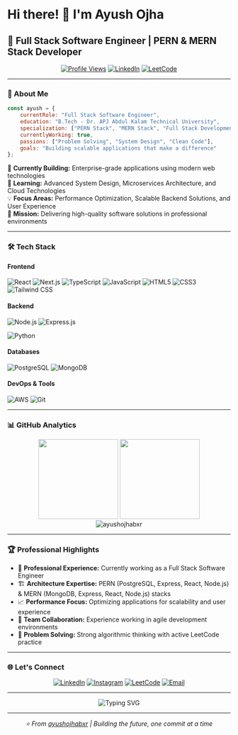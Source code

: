 # Hi there! 👋 I'm Ayush Ojha

## 🚀 Full Stack Software Engineer | PERN & MERN Stack Developer 

<div align="center">
  
[![Profile Views](https://komarev.com/ghpvc/?username=ayushojhabxr&label=Profile%20views&color=0e75b6&style=flat)](https://github.com/ayushojhabxr)
[![LinkedIn](https://img.shields.io/badge/LinkedIn-Connect-blue?style=flat&logo=linkedin)](https://linkedin.com/in/ayush-ojha)
[![LeetCode](https://img.shields.io/badge/LeetCode-Solve-orange?style=flat&logo=leetcode)](https://www.leetcode.com/ayush__ojha)

</div>

---

### 💼 About Me

```javascript
const ayush = {
    currentRole: "Full Stack Software Engineer",
    education: "B.Tech - Dr. APJ Abdul Kalam Technical University",
    specialization: ["PERN Stack", "MERN Stack", "Full Stack Development"],
    currentlyWorking: true,
    passions: ["Problem Solving", "System Design", "Clean Code"],
    goals: "Building scalable applications that make a difference"
};
```

🔧 **Currently Building:** Enterprise-grade applications using modern web technologies  
🌱 **Learning:** Advanced System Design, Microservices Architecture, and Cloud Technologies  
💡 **Focus Areas:** Performance Optimization, Scalable Backend Solutions, and User Experience  
🎯 **Mission:** Delivering high-quality software solutions in professional environments

---

### 🛠️ Tech Stack

#### **Frontend**
![React](https://img.shields.io/badge/React-20232A?style=for-the-badge&logo=react&logoColor=61DAFB)
![Next.js](https://img.shields.io/badge/Next.js-000000?style=for-the-badge&logo=next.js&logoColor=white)
![TypeScript](https://img.shields.io/badge/TypeScript-007ACC?style=for-the-badge&logo=typescript&logoColor=white)
![JavaScript](https://img.shields.io/badge/JavaScript-F7DF1E?style=for-the-badge&logo=javascript&logoColor=black)
![HTML5](https://img.shields.io/badge/HTML5-E34F26?style=for-the-badge&logo=html5&logoColor=white)
![CSS3](https://img.shields.io/badge/CSS3-1572B6?style=for-the-badge&logo=css3&logoColor=white)
![Tailwind CSS](https://img.shields.io/badge/Tailwind_CSS-38B2AC?style=for-the-badge&logo=tailwind-css&logoColor=white)

#### **Backend**
![Node.js](https://img.shields.io/badge/Node.js-43853D?style=for-the-badge&logo=node.js&logoColor=white)
![Express.js](https://img.shields.io/badge/Express.js-404D59?style=for-the-badge&logo=express&logoColor=white)

![Python](https://img.shields.io/badge/Python-3776AB?style=for-the-badge&logo=python&logoColor=white)

#### **Databases**
![PostgreSQL](https://img.shields.io/badge/PostgreSQL-316192?style=for-the-badge&logo=postgresql&logoColor=white)
![MongoDB](https://img.shields.io/badge/MongoDB-4EA94B?style=for-the-badge&logo=mongodb&logoColor=white)


#### **DevOps & Tools**

![AWS](https://img.shields.io/badge/AWS-232F3E?style=for-the-badge&logo=amazon-aws&logoColor=white)
![Git](https://img.shields.io/badge/Git-F05032?style=for-the-badge&logo=git&logoColor=white)


---

### 📊 GitHub Analytics

<div align="center">
  <img height="180em" src="https://github-readme-stats.vercel.app/api?username=ayushojhabxr&show_icons=true&theme=tokyonight&include_all_commits=true&count_private=true"/>
  <img height="180em" src="https://github-readme-stats.vercel.app/api/top-langs/?username=ayushojhabxr&layout=compact&langs_count=8&theme=tokyonight"/>
</div>

<div align="center">
  <img src="https://github-readme-streak-stats.herokuapp.com/?user=ayushojhabxr&theme=tokyonight" alt="ayushojhabxr" />
</div>

---

### 🏆 Professional Highlights

- 💼 **Professional Experience:** Currently working as a Full Stack Software Engineer
- 🏗️ **Architecture Expertise:** PERN (PostgreSQL, Express, React, Node.js) & MERN (MongoDB, Express, React, Node.js) stacks
- 📈 **Performance Focus:** Optimizing applications for scalability and user experience
- 🤝 **Team Collaboration:** Experience working in agile development environments
- 🎯 **Problem Solving:** Strong algorithmic thinking with active LeetCode practice

---

### 🌐 Let's Connect

<div align="center">

[![LinkedIn](https://img.shields.io/badge/LinkedIn-0077B5?style=for-the-badge&logo=linkedin&logoColor=white)](https://linkedin.com/in/ayush-ojha)
[![Instagram](https://img.shields.io/badge/Instagram-E4405F?style=for-the-badge&logo=instagram&logoColor=white)](https://instagram.com/ayush.___.ojha)
[![LeetCode](https://img.shields.io/badge/LeetCode-FFA116?style=for-the-badge&logo=leetcode&logoColor=black)](https://www.leetcode.com/ayush__ojha)
[![Email](https://img.shields.io/badge/Email-D14836?style=for-the-badge&logo=gmail&logoColor=white)](mailto:ayushojha@example.com)

</div>

---

<div align="center">
  <img src="https://readme-typing-svg.herokuapp.com?font=Fira+Code&pause=1000&color=58A6FF&center=true&vCenter=true&width=435&lines=Full+Stack+Software+Engineer;PERN+%26+MERN+Stack+Developer;Always+learning+new+technologies;Building+scalable+solutions" alt="Typing SVG" />
</div>

---

<div align="center">
  <i>⭐️ From <a href="https://github.com/ayushojhabxr">ayushojhabxr</a> | Building the future, one commit at a time</i>
</div>
